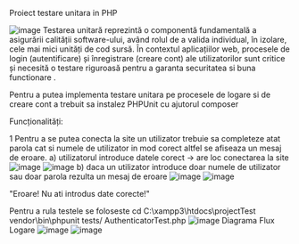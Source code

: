 
Proiect testare unitara in PHP

![image](https://github.com/user-attachments/assets/2258f068-a37c-4e2a-a5b3-d0438b380b90)
Testarea unitară reprezintă o componentă fundamentală a asigurării calității software-ului, având rolul de a valida individual, în izolare, cele mai mici unități de cod sursă. În contextul aplicațiilor web, procesele de login (autentificare) și înregistrare (creare cont) ale utilizatorilor sunt critice și necesită o testare riguroasă pentru a garanta securitatea si buna functionare .

Pentru a putea implementa testare unitara pe procesele de logare si de creare cont a trebuit sa instalez PHPUnit cu ajutorul composer 

Funcționalități:

1 Pentru a se putea conecta la site un utilizator trebuie sa completeze atat parola cat si numele de utilizator in mod corect altfel se afiseaza un mesaj de eroare.
a) utilizatorul introduce datele corect -> are loc conectarea la site
![image](https://github.com/user-attachments/assets/95a8b9c5-09e0-4596-9237-ae39802c5a5a)
![image](https://github.com/user-attachments/assets/a3860601-ce34-4d0f-a535-3ab9da5e0289)
b) daca un utilizator introduce doar numele de utilizator sau doar parola rezulta un mesaj de eroare 
![image](https://github.com/user-attachments/assets/69d5c682-444c-4bf8-b5f3-a52c735b6bfe)
![image](https://github.com/user-attachments/assets/9fc2dbff-648e-4a74-a013-1debc7cd9b83)

"Eroare! Nu ati introdus date corecte!"

Pentru a rula testele se foloseste 
cd C:\xampp3\htdocs\projectTest
vendor\bin\phpunit tests/ AuthenticatorTest.php
![image](https://github.com/user-attachments/assets/9b8021c1-9dcb-42f9-a5fc-a8f43887074e)
Diagrama Flux Logare
![image](https://github.com/user-attachments/assets/c66efadc-2fa1-471b-92da-a383f2a965b5)
![image](https://github.com/user-attachments/assets/f773fdbf-ffea-4ffb-8cef-0fd1ad89a953)





